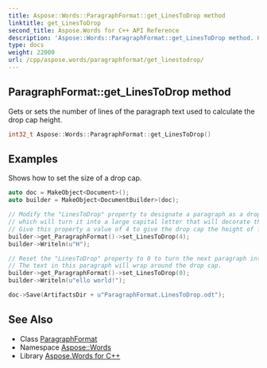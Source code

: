```yaml
---
title: Aspose::Words::ParagraphFormat::get_LinesToDrop method
linktitle: get_LinesToDrop
second_title: Aspose.Words for C++ API Reference
description: 'Aspose::Words::ParagraphFormat::get_LinesToDrop method. Gets or sets the number of lines of the paragraph text used to calculate the drop cap height in C++.'
type: docs
weight: 22000
url: /cpp/aspose.words/paragraphformat/get_linestodrop/
---
```

## ParagraphFormat::get_LinesToDrop method


Gets or sets the number of lines of the paragraph text used to calculate the drop cap height.

```cpp
int32_t Aspose::Words::ParagraphFormat::get_LinesToDrop()
```


## Examples



Shows how to set the size of a drop cap. 
```cpp
auto doc = MakeObject<Document>();
auto builder = MakeObject<DocumentBuilder>(doc);

// Modify the "LinesToDrop" property to designate a paragraph as a drop cap,
// which will turn it into a large capital letter that will decorate the next paragraph.
// Give this property a value of 4 to give the drop cap the height of four text lines.
builder->get_ParagraphFormat()->set_LinesToDrop(4);
builder->Writeln(u"H");

// Reset the "LinesToDrop" property to 0 to turn the next paragraph into an ordinary paragraph.
// The text in this paragraph will wrap around the drop cap.
builder->get_ParagraphFormat()->set_LinesToDrop(0);
builder->Writeln(u"ello world!");

doc->Save(ArtifactsDir + u"ParagraphFormat.LinesToDrop.odt");
```

## See Also

* Class [ParagraphFormat](../)
* Namespace [Aspose::Words](../../)
* Library [Aspose.Words for C++](../../../)
